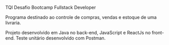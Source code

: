 TQI Desafio Bootcamp Fullstack Developer

Programa destinado ao controle de compras, vendas e estoque de uma livraria.

Projeto desenvolvido em Java no back-end, JavaScript e ReactJs no front-end.
Teste unitário desenvolvido com Postman.